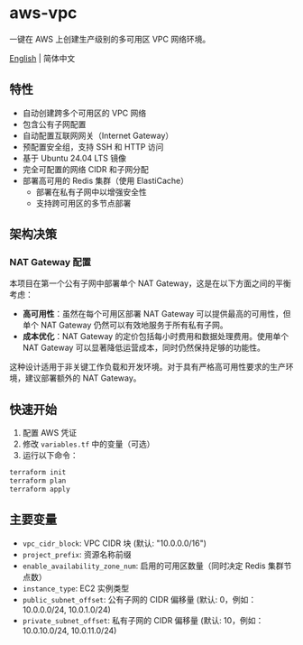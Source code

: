 # aws-vpc

一键在 AWS 上创建生产级别的多可用区 VPC 网络环境。

[English](README.md) | 简体中文

## 特性

- 自动创建跨多个可用区的 VPC 网络
- 包含公有子网配置
- 自动配置互联网网关（Internet Gateway）
- 预配置安全组，支持 SSH 和 HTTP 访问
- 基于 Ubuntu 24.04 LTS 镜像
- 完全可配置的网络 CIDR 和子网分配
- 部署高可用的 Redis 集群（使用 ElastiCache）
  - 部署在私有子网中以增强安全性
  - 支持跨可用区的多节点部署

## 架构决策

### NAT Gateway 配置

本项目在第一个公有子网中部署单个 NAT Gateway，这是在以下方面之间的平衡考虑：

- **高可用性**：虽然在每个可用区部署 NAT Gateway 可以提供最高的可用性，但单个 NAT Gateway 仍然可以有效地服务于所有私有子网。
- **成本优化**：NAT Gateway 的定价包括每小时费用和数据处理费用。使用单个 NAT Gateway 可以显著降低运营成本，同时仍然保持足够的功能性。

这种设计适用于非关键工作负载和开发环境。对于具有严格高可用性要求的生产环境，建议部署额外的 NAT Gateway。

## 快速开始

1. 配置 AWS 凭证
2. 修改 `variables.tf` 中的变量（可选）
3. 运行以下命令：

```bash
terraform init
terraform plan
terraform apply
```

## 主要变量

- `vpc_cidr_block`: VPC CIDR 块 (默认: "10.0.0.0/16")
- `project_prefix`: 资源名称前缀
- `enable_availability_zone_num`: 启用的可用区数量（同时决定 Redis 集群节点数）
- `instance_type`: EC2 实例类型
- `public_subnet_offset`: 公有子网的 CIDR 偏移量 (默认: 0，例如：10.0.0.0/24, 10.0.1.0/24)
- `private_subnet_offset`: 私有子网的 CIDR 偏移量 (默认: 10，例如：10.0.10.0/24, 10.0.11.0/24)
